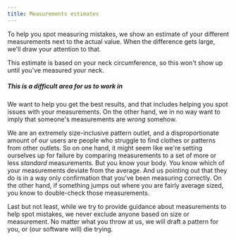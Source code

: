 ```yaml
---
title: Measurements estimates
---
```


To help you spot measuring mistakes, we show an estimate of your different measurements next to the actual value. When the difference gets large, we'll draw your attention to that.

<Tip>

This estimate is based on your neck circumference, so this won't show up until you've measured your neck.

</Tip>

<Note>

##### This is a difficult area for us to work in

We want to help you get the best results, and that includes helping you spot issues with your measurements.
On the other hand, we in no way want to imply that someone's measurements are _wrong_ somehow.

We are an extremely size-inclusive pattern outlet, and a disproportionate amount of our users are people who struggle to find clothes or patterns from other outlets.
So on one hand, it might seem like we're setting ourselves up for failure by comparing measurements to a set of more or less _standard_ measurements.
But you know your body. You know which of your measurements deviate from the average.
And us pointing out that they do is in a way only confirmation that you've been measuring correctly.
On the other hand, if something jumps out where you are fairly average sized, you know to double-check those measurements.

Last but not least, while we try to provide guidance about measurements to help spot mistakes,
we never exclude anyone based on size or measurement.
No matter what you throw at us, we will draft a pattern for you, or (our software will) die trying.

</Note>

